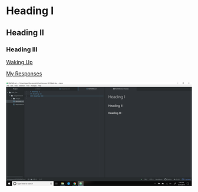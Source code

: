 # Heading I
## Heading II
### Heading III

[Waking Up](https://wakingup.com/)

[My Responses](./responses.txt)

![My Screenshot](./images/atom_screenshot.png)
